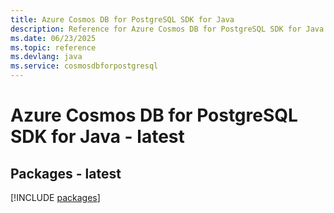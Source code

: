 ```yaml
---
title: Azure Cosmos DB for PostgreSQL SDK for Java
description: Reference for Azure Cosmos DB for PostgreSQL SDK for Java
ms.date: 06/23/2025
ms.topic: reference
ms.devlang: java
ms.service: cosmosdbforpostgresql
---
```

# Azure Cosmos DB for PostgreSQL SDK for Java - latest
## Packages - latest
[!INCLUDE [packages](cosmos-db-for-postgresql-index.md)]